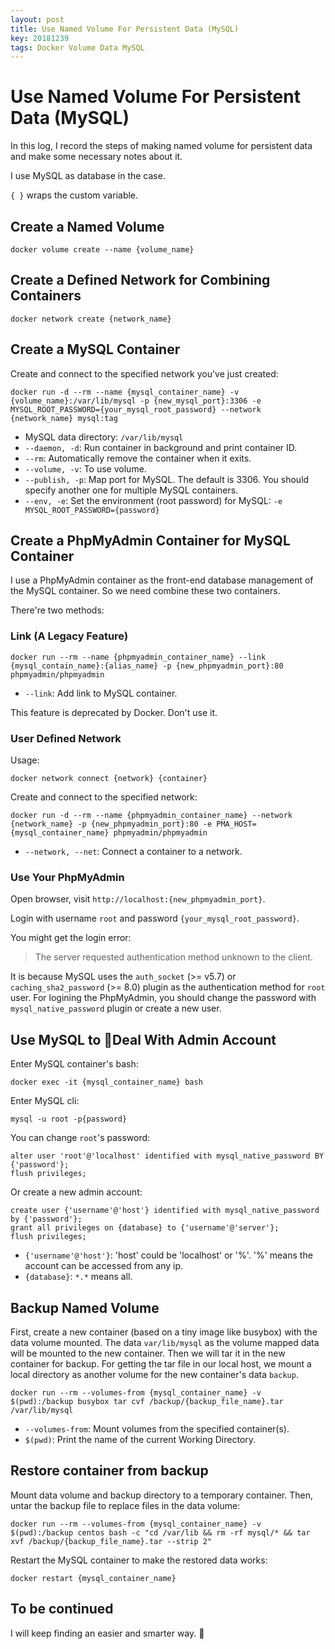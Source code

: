 ```yaml
---
layout: post
title: Use Named Volume For Persistent Data (MySQL)
key: 20181239
tags: Docker Volume Data MySQL
---
```

# Use Named Volume For Persistent Data (MySQL)

In this log, I record the steps of making named volume for persistent data and make some necessary notes about it.

I use MySQL as database in the case.

`{ }` wraps the custom variable.

## Create a Named Volume

```shell
docker volume create --name {volume_name}
```

<!--more-->

## Create a Defined Network for Combining Containers

```shell
docker network create {network_name}
```

## Create a MySQL Container

Create and connect to the specified network you've just created:

```shell
docker run -d --rm --name {mysql_container_name} -v {volume_name}:/var/lib/mysql -p {new_mysql_port}:3306 -e MYSQL_ROOT_PASSWORD={your_mysql_root_password} --network {network_name} mysql:tag
```

- MySQL data directory: `/var/lib/mysql`
- `--daemon, -d`: Run container in background and print container ID.
- `--rm`: Automatically remove the container when it exits.
- `--volume, -v`: To use volume.
- `--publish, -p`: Map port for MySQL. The default is 3306. You should specify another one for multiple MySQL containers.
- `--env, -e`: Set the environment (root password) for MySQL: `-e MYSQL_ROOT_PASSWORD={password}`

## Create a PhpMyAdmin Container for MySQL Container

I use a PhpMyAdmin container as the front-end database management of the MySQL container. So we need combine these two containers.

There're two methods:

### Link (A Legacy Feature)

```shell
docker run --rm --name {phpmyadmin_container_name} --link {mysql_contain_name}:{alias_name} -p {new_phpmyadmin_port}:80 phpmyadmin/phpmyadmin
```

- `--link`: Add link to MySQL container.

This feature is deprecated by Docker. Don't use it.

### User Defined Network

Usage:

```shell
docker network connect {network} {container}
```

Create and connect to the specified network:

```shell
docker run -d --rm --name {phpmyadmin_container_name} --network {network_name} -p {new_phpmyadmin_port}:80 -e PMA_HOST={mysql_container_name} phpmyadmin/phpmyadmin
```

- `--network, --net`: Connect a container to a network.

### Use Your PhpMyAdmin

Open browser, visit `http://localhost:{new_phpmyadmin_port}`.

Login with username `root` and password `{your_mysql_root_password}`.

You might get the login error:

> The server requested authentication method unknown to the client.

It is because MySQL uses the `auth_socket` (>= v5.7) or `caching_sha2_password` (>= 8.0) plugin as the authentication method for `root` user. For logining the PhpMyAdmin, you should change the password with `mysql_native_password` plugin or create a new user.

## Use MySQL to Deal With Admin Account

Enter MySQL container's bash:

```shell
docker exec -it {mysql_container_name} bash
```

Enter MySQL cli:

```shell
mysql -u root -p{password}
```

You can change `root`'s password:

```mysql
alter user 'root'@'localhost' identified with mysql_native_password BY {'password'};
flush privileges;
```

Or create a new admin account:

```mysql
create user {'username'@'host'} identified with mysql_native_password by {'password'};
grant all privileges on {database} to {'username'@'server'};
flush privileges;
```

- `{'username'@'host'}`: 'host' could be 'localhost' or '%'. '%' means the account can be accessed from any ip.
- `{database}`: `*.*` means all.

## Backup Named Volume

First, create a new container (based on a tiny image like busybox) with the data volume mounted. The data `var/lib/mysql` as the volume mapped data will be mounted to the new container. Then we will tar it in the new container for backup. For getting the tar file in our local host, we mount a local directory as another volume for the new container's data `backup`.

```shell
docker run --rm --volumes-from {mysql_container_name} -v $(pwd):/backup busybox tar cvf /backup/{backup_file_name}.tar /var/lib/mysql
```

- `--volumes-from`: Mount volumes from the specified container(s).
- `$(pwd)`: Print the name of the current Working Directory.

## Restore container from backup

Mount data volume and backup directory to a temporary container. Then, untar the backup file to replace files in the data volume:

```shell
docker run --rm --volumes-from {mysql_container_name} -v $(pwd):/backup centos bash -c "cd /var/lib && rm -rf mysql/* && tar xvf /backup/{backup_file_name}.tar --strip 2"
```

Restart the MySQL container to make the restored data works:

```shell
docker restart {mysql_container_name}
```

## To be continued

I will keep finding an easier and smarter way.
